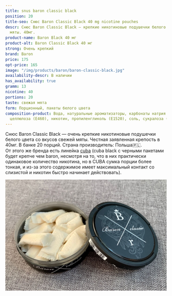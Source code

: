 ```yaml
---
title: snus baron classic black
position: 20
title-seo: Снюс Baron Classic Black 40 mg nicotine pouches
descr: Снюс Baron Classic Black – крепкие никотиновые подушечки белого цвета со свежей
  мяты. 40мг.
product-name: Baron Black 40 мг
product-alt: Baron Classic Black 40 мг
strong: Очень крепкий
brand: Baron
price: 175
opt-price: 165
image: "/img/products/baron/baron-classic-black.jpg"
availability-descr: В наличии
has_availability: true
gramm: 13
nicotine: 40
portions: 20
taste: свежая мята
form: Порционный, пакеты белого цвета
composition-product: Вода, натуральные ароматизаторы, карбонаты натрия (E500), микрокристаллическая
  целлюлоза (E460), никотин, пропиленгликоль (E1520), соль, сукралоза (E955)
---
```


Снюс Baron Classic Black — очень крепкие никотиновые подушечки белого цвета со вкусов свежей мяты. Честная заявленная крепость в 40мг. В банке 20 порций. Страна производитель: Польша🇵🇱.<br>
От этого же бренда есть линейка <a href="/snus-cuba">cuba</a> (cuba black c черными пакетами будет крепче чем baron, несмотря на то, что в них практически одинаковое количество никотина, но в CUBA сумка порции более тонкая, и из-за этого содержимое имеет максимальный контакт со слизистой и никотин быстро начинает действовать).
<div class="mb-3">
<img class="img-fluid" src="/img/products/baron/baron-classic-open.jpg" alt="nicotine pouches baron classic black 40 mg open">
</div>